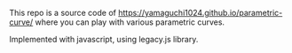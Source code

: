 This repo is a source code of https://yamaguchi1024.github.io/parametric-curve/ where you can play with various parametric curves.

Implemented with javascript, using legacy.js library.
